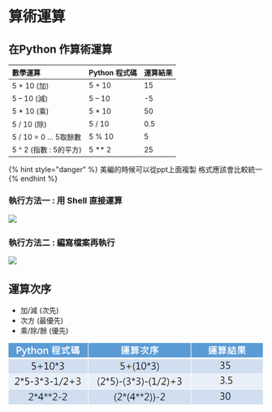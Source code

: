 # 算術運算

## 在Python 作算術運算

| 數學運算 | Python 程式碼 | 運算結果 |
| :--- | :--- | :--- |
| 5 + 10 \(加\) | 5 + 10 | 15 |
| 5 – 10 \(減\) | 5 – 10 | -5 |
| 5 \* 10 \(乘\) | 5 \* 10 | 50 |
| 5 / 10 \(除\) | 5 / 10  | 0.5 |
| 5 / 10 = 0 … 5取餘數 | 5 % 10 | 5 |
| 5 ^ 2 \(指數 : 5的平方\) | 5 \*\* 2 | 25 |

{% hint style="danger" %}
美編的時候可以從ppt上面複製 格式應該會比較統一
{% endhint %}

### 執行方法一 : 用 Shell 直接運算

![](https://lh3.googleusercontent.com/Ag3DiVCLBhfngVPzvJLU15zAmzLurNAQ1NyW0ssEM7VN8UjIc9KNYcTrgoBsYdYCs3N1vRyZXTR9Lvkhgt4rX_RVU838st51R_lEYAovPI5Qr9wR8Dufoizph7oXxmLm_LF532o)

### 執行方法二 : 編寫檔案再執行

![](https://lh6.googleusercontent.com/XV8MQQkUoq8X7ZfIFfwhvQnW7cazCJUCrPmo64tShDGQv3N1D8nlQpnGx7Q7WaJUBCiRbkuKauyw5N0eqMVr83Yhy_MNrQFjytz0eOKPLcaLKTp9TTUd_ADrUcLnLUN8VPna608)

## 運算次序

* 加/減 \(次先\)
* 次方 \(最優先\)
* 乘/除/餘 \(優先\)

![](../../.gitbook/assets/image%20%2847%29.png)

##  

